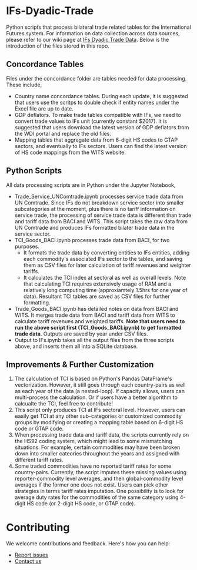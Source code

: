 # IFs-Dyadic-Trade
Python scripts that process bilateral trade related tables for the International Futures system. For information on data collection across data sources, please refer to our wiki page at [IFs Dyadic Trade Data](https://pardeewiki.du.edu//index.php?title=IFs_Dyadic_Trade_Data). Below is the introduction of the files stored in this repo.


## Concordance Tables
Files under the concordance folder are tables needed for data processing. These include,
 - Country name concordance tables. During each update, it is suggested that users use the scritps to double check if entity names under the Excel file are up to date.
 - GDP deflators. To make trade tables compatible with IFs, we need to convert trade values to IFs unit (currently constant $2017). It is suggested that users download the latest version of GDP deflators from the WDI portal and replace the old files.
 - Mapping tables that aggregate data from 6-digit HS codes to GTAP sectors, and eventually to IFs sectors. Users can find the latest version of HS code mappings from the WITS website.  

## Python Scripts
All data processing scripts are in Python under the Jupyter Notebook,
  - Trade_Service_UNComtrade.ipynb processes service trade data from UN Comtrade. Since IFs do not breakdown service sector into smaller subcategories at the moment, plus there is no tariff information on service trade, the processing of service trade data is different than trade and tariff data from BACI and WITS. This script takes the raw data from UN Comtrade and produces IFs formatted bilater trade data in the service sector.
  - TCI_Goods_BACI.ipynb processes trade data from BACI, for two purposes.
    - It formats the trade data by converting entities to IFs entities, adding each commodity's associated IFs sector to the tables, and saving them as CSV files for later calculation of tariff revenues and weighter tariffs.
    - It calculates the TCI index at sectoral as well as overall levels. Note that calculating TCI requires extensively usage of RAM and a relatively long computing time (approxiamtely 1.5hrs for one year of data). Resultant TCI tables are saved as CSV files for further formatting.
  - Trade_Goods_BACI.ipynb has detailed notes on data from BACI and WITS. It merges trade data from BACI and tariff data from WITS to calculate tariff revenues and weighted tariffs. **Note that users need to run the above script first (TCI_Goods_BACI.ipynb) to get formatted trade data**. Outputs are saved by year under CSV files.
  - Output to IFs.ipynb takes all the output files from the three scripts above, and inserts them all into a SQLite database.

## Improvements & Further Customization
1. The calculation of TCI is based on Python's Pandas DataFrame's vectorization. However, it still goes through each country-pairs as well as each year of the data (a nested-loop). If capacity allows, users can multi-process the calculation. Or if users have a better algorithm to calcualte the TCI, feel free to contribute!
2. This script only produces TCI at IFs sectoral level. However, users can easily get TCI at any other sub-categories or customized commodity groups by modifying or creating a mapping table based on 6-digit HS code or GTAP code.
3. When processing trade data and tariff data, the scripts currently rely on the HS92 coding system, which might lead to some mismatching situations. For example, certain commodities may have been broken down into smaller cateories throughout the years and assigned with different tariff rates. 
4. Some traded commodities have no reported tariff rates for some country-pairs. Currently, the script imputes these missing values using reporter-commodity level averages, and then global-commodity level averages if the former one does not exist. Users can pick other strategies in terms tariff rates imputation. One possibility is to look for average duty rates for the commodities of the same category using 4-digit HS code (or 2-digit HS code, or GTAP code). 


# Contributing
We welcome contributions and feedback. Here's how you can help:
- [Report issues](<https://github.com/PardeeCenterDU/IFs-Dyadic-Trade/issues>) 
- [Contact us](mailto:yutang.xiong@du.edu)
